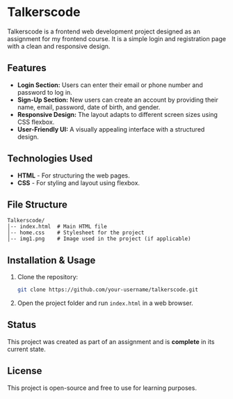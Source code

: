 # Talkerscode

Talkerscode is a frontend web development project designed as an assignment for my frontend course. It is a simple login and registration page with a clean and responsive design.

## Features

- **Login Section:** Users can enter their email or phone number and password to log in.
- **Sign-Up Section:** New users can create an account by providing their name, email, password, date of birth, and gender.
- **Responsive Design:** The layout adapts to different screen sizes using CSS flexbox.
- **User-Friendly UI:** A visually appealing interface with a structured design.

## Technologies Used

- **HTML** - For structuring the web pages.
- **CSS** - For styling and layout using flexbox.

## File Structure

```
Talkerscode/
│-- index.html  # Main HTML file
│-- home.css    # Stylesheet for the project
│-- img1.png    # Image used in the project (if applicable)
```

## Installation & Usage

1. Clone the repository:
   ```bash
   git clone https://github.com/your-username/talkerscode.git
   ```
2. Open the project folder and run `index.html` in a web browser.

## Status

This project was created as part of an assignment and is **complete** in its current state.

## License

This project is open-source and free to use for learning purposes.

